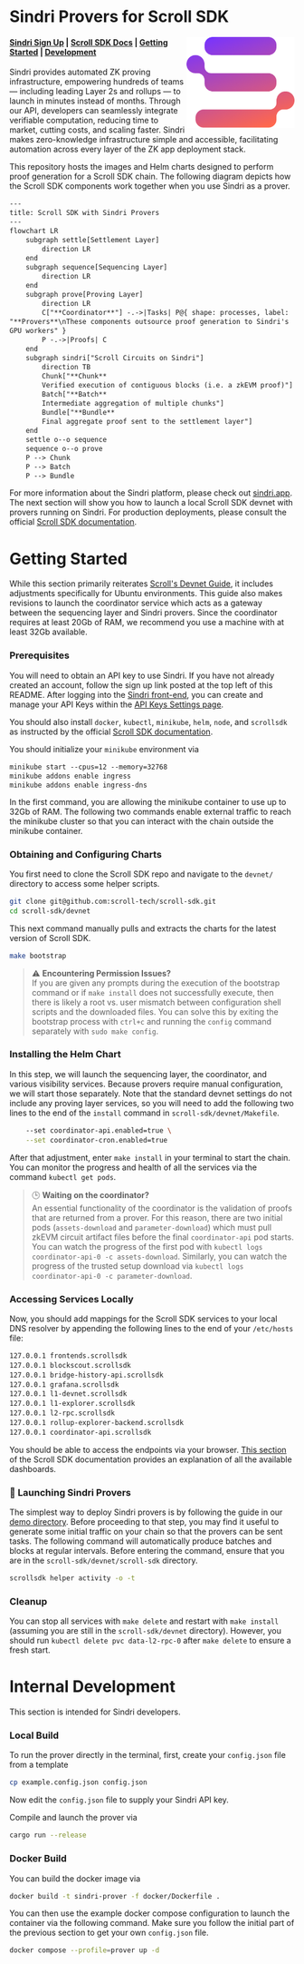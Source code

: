 # Sindri Provers for Scroll SDK


<img src="./media/sindri-gradient-logo.webp" height="160" align="right"/>

#### [Sindri Sign Up](https://sindri.app/signup) | [Scroll SDK Docs](https://scroll-sdk-init.docs.scroll.xyz/en/sdk/) | [Getting Started](#getting-started) | [Development](#development)

Sindri provides automated ZK proving infrastructure, empowering hundreds of teams — including leading Layer 2s and rollups — to launch in minutes instead of months.
Through our API, developers can seamlessly integrate verifiable computation, reducing time to market, cutting costs, and scaling faster.
Sindri makes zero-knowledge infrastructure simple and accessible, facilitating automation across every layer of the ZK app deployment stack.

This repository hosts the images and Helm charts designed to perform proof generation for a Scroll SDK chain.
The following diagram depicts how the Scroll SDK components work together when you use Sindri as a prover.
```mermaid
---
title: Scroll SDK with Sindri Provers
---
flowchart LR
    subgraph settle[Settlement Layer]
        direction LR
    end
    subgraph sequence[Sequencing Layer]
        direction LR
    end
    subgraph prove[Proving Layer]
        direction LR
        C["**Coordinator**"] -.->|Tasks| P@{ shape: processes, label: "**Provers**\nThese components outsource proof generation to Sindri's GPU workers" }
        P -.->|Proofs| C
    end
    subgraph sindri["Scroll Circuits on Sindri"]
        direction TB
        Chunk["**Chunk**
        Verified execution of contiguous blocks (i.e. a zkEVM proof)"]
        Batch["**Batch**
        Intermediate aggregation of multiple chunks"]
        Bundle["**Bundle**
        Final aggregate proof sent to the settlement layer"]
    end
    settle o--o sequence
    sequence o--o prove
    P --> Chunk
    P --> Batch
    P --> Bundle
```

For more information about the Sindri platform, please check out [sindri.app](https://sindri.app/).
The next section will show you how to launch a local Scroll SDK devnet with provers running on Sindri.
For production deployments, please consult the official [Scroll SDK documentation](https://scroll-sdk-init.docs.scroll.xyz/en/sdk/guides/production-deployment/).

# Getting Started

While this section primarily reiterates [Scroll's Devnet Guide](https://scroll-sdk-init.docs.scroll.xyz/en/sdk/guides/devnet-deployment/), it includes adjustments specifically for Ubuntu environments.
This guide also makes revisions to launch the coordinator service which acts as a gateway between the sequencing layer and Sindri provers.
Since the coordinator requires at least 20Gb of RAM, we recommend you use a machine with at least 32Gb available.

### Prerequisites

You will need to obtain an API key to use Sindri.
If you have not already created an account, follow the sign up link posted at the top left of this README.
After logging into the [Sindri front-end](https://sindri.app/login), you can create and manage your API Keys within the [API Keys Settings page](https://sindri.app/z/me/page/settings/api-keys).

You should also install `docker`, `kubectl`, `minikube`, `helm`, `node`, and `scrollsdk` as instructed by the official [Scroll SDK documentation](https://scroll-sdk-init.docs.scroll.xyz/en/sdk/guides/devnet-deployment/#prerequisites).

You should initialize your `minikube` environment via
```
minikube start --cpus=12 --memory=32768
minikube addons enable ingress
minikube addons enable ingress-dns
```
In the first command, you are allowing the minikube container to use up to 32Gb of RAM.
The following two commands enable external traffic to reach the minikube cluster so that you can interact with the chain outside the minikube container.

### Obtaining and Configuring Charts

You first need to clone the Scroll SDK repo and navigate to the `devnet/` directory to access some helper scripts.
```bash
git clone git@github.com:scroll-tech/scroll-sdk.git
cd scroll-sdk/devnet
```

This next command manually pulls and extracts the charts for the latest version of Scroll SDK.
```bash
make bootstrap
```
> ⚠️ **Encountering Permission Issues?**<br>
> If you are given any prompts during the execution of the bootstrap command or if `make install` does not successfully execute, then there is likely a root vs. user mismatch between configuration shell scripts and the downloaded files.
> You can solve this by exiting the bootstrap process with `ctrl+c` and running the `config` command separately with `sudo make config`.


### Installing the Helm Chart

In this step, we will launch the sequencing layer, the coordinator, and various visibility services.
Because provers require manual configuration, we will start those separately.
Note that the standard devnet settings do not include any proving layer services, so you will need to add the following two lines to the end of the `install` command in `scroll-sdk/devnet/Makefile`.
```bash
    --set coordinator-api.enabled=true \
    --set coordinator-cron.enabled=true
```
After that adjustment, enter `make install` in your terminal to start the chain.
You can monitor the progress and health of all the services via the command `kubectl get pods`.

> 🕒 **Waiting on the coordinator?**<br>
> An essential functionality of the coordinator is the validation of proofs that are returned from a prover.
> For this reason, there are two initial pods (`assets-download` and `parameter-download`) which must pull zkEVM circuit artifact files before the final `coordinator-api` pod starts.
> You can watch the progress of the first pod with `kubectl logs coordinator-api-0 -c assets-download`.
> Similarly, you can watch the progress of the trusted setup download via `kubectl logs coordinator-api-0 -c parameter-download`.

### Accessing Services Locally

Now, you should add mappings for the Scroll SDK services to your local DNS resolver by appending the following lines to the end of your `/etc/hosts` file:
```bash
127.0.0.1 frontends.scrollsdk
127.0.0.1 blockscout.scrollsdk
127.0.0.1 bridge-history-api.scrollsdk
127.0.0.1 grafana.scrollsdk
127.0.0.1 l1-devnet.scrollsdk
127.0.0.1 l1-explorer.scrollsdk
127.0.0.1 l2-rpc.scrollsdk
127.0.0.1 rollup-explorer-backend.scrollsdk
127.0.0.1 coordinator-api.scrollsdk
```

You should be able to access the endpoints via your browser.
[This section](https://scroll-sdk-init.docs.scroll.xyz/en/sdk/guides/devnet-deployment/#web-uis) of the Scroll SDK documentation provides an explanation of all the available dashboards.

### 🚀 Launching Sindri Provers

The simplest way to deploy Sindri provers is by following the guide in our [demo directory](demo/README.md).
Before proceeding to that step, you may find it useful to generate some initial traffic on your chain so that the provers can be sent tasks.
The following command will automatically produce batches and blocks at regular intervals.
Before entering the command, ensure that you are in the `scroll-sdk/devnet/scroll-sdk` directory.
```bash
scrollsdk helper activity -o -t
```

### Cleanup 

You can stop all services with `make delete` and restart with `make install` (assuming you are still in the `scroll-sdk/devnet` directory).
However, you should run `kubectl delete pvc data-l2-rpc-0` after `make delete` to ensure a fresh start.


# Internal Development

This section is intended for Sindri developers.

### Local Build

To run the prover directly in the terminal, first, create your `config.json` file from a template
```bash
cp example.config.json config.json
```
Now edit the `config.json` file to supply your Sindri API key.

Compile and launch the prover via
```bash
cargo run --release
```


### Docker Build

You can build the docker image via
```bash
docker build -t sindri-prover -f docker/Dockerfile .
```
You can then use the example docker compose configuration to launch the container via the following command.
Make sure you follow the initial part of the previous section to get your own `config.json` file.
```bash
docker compose --profile=prover up -d
```
